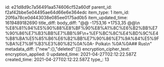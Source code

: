 id: e21d8d9c7a56491aa574606cf52a60df
parent_id: f2af42bbe5e04495ae64d66e6e364edc
item_type: 1
item_id: 20f6a78ce0d443038e085ee0175ad0b5
item_updated_time: 1619489182690
title_diff: 
body_diff: "@@ -1753,16 +1753,35 @@\\n %E8%81%94%E5%90%88%E8%BF%90%E8%A1%8C%E6%B2%BB%E7%90%86%E7%B3%BB%E7%BB%9F\\n+%EF%BC%8C%E4%BD%9C%E4%B8%BA%E5%85%B6%E6%B2%BB%E7%90%86%E7%9A%84%E5%9F%BA%E7%9F%B3%E3%80%82%0A%0A- Polka\\n %0A%0A## Rus\\n"
metadata_diff: {"new":{},"deleted":[]}
encryption_cipher_text: 
encryption_applied: 0
updated_time: 2021-04-27T02:12:22.587Z
created_time: 2021-04-27T02:12:22.587Z
type_: 13